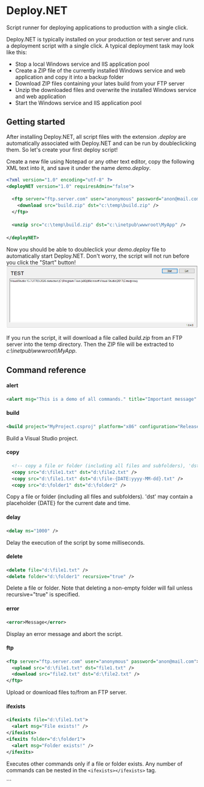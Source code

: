 # Deploy.NET
Script runner for deploying applications to production with a single click.

Deploy.NET is typically installed on your production or test server and runs a deployment script with a single click. A typical deployment task may look like this:


- Stop a local Windows service and IIS application pool
- Create a ZIP file of the currently installed Windows service and web application and copy it into a backup folder
- Download ZIP files containing your lates build from your FTP server
- Unzip the downloaded files and overwrite the installed Windows service and web application
- Start the Windows service and IIS application pool

## Getting started

After installing Deploy.NET, all script files with the extension *.deploy* are automatically associated with Deploy.NET and can be run by doubleclicking them. So let's create your first deploy script!

Create a new file using Notepad or any other text editor, copy the following XML text into it, and save it under the name *demo.deploy*.

```xml
<?xml version="1.0" encoding="utf-8" ?>
<deployNET version="1.0" requiresAdmin="false">

  <ftp server="ftp.server.com" user="anonymous" password="anon@mail.com">
    <download src="build.zip" dst="c:\temp\build.zip" />
  </ftp>
  
  <unzip src="c:\temp\build.zip" dst="c:\inetpub\wwwroot\MyApp" />
  
</deployNET>
```

Now you should be able to doubleclick your *demo.deploy* file to automatically start Deploy.NET. Don't worry, the script will not run before you click the "Start" button!
![Deploy.NET UI](/deploynet1.png)

If you run the script, it will download a file called *build.zip* from an FTP server into the temp directory. Then the ZIP file will be extracted to *c:\inetpub\wwwroot\MyApp*.

## Command reference

#### alert
```xml
<alert msg="This is a demo of all commands." title="Important message" />
```

#### build
```xml
<build project="MyProject.csproj" platform="x86" configuration="Release" output="d:\temp\build_output" target="" />
```
Build a Visual Studio project.

#### copy
```xml
  <!-- copy a file or folder (including all files and subfolders), 'dst' may include placeholders -->
  <copy src="d:\file1.txt" dst="d:\file2.txt" />
  <copy src="d:\file1.txt" dst="d:\file-{DATE:yyyy-MM-dd}.txt" />
  <copy src="d:\folder1" dst="d:\folder2" />
```
Copy a file or folder (including all files and subfolders). 'dst' may contain a placeholder {DATE} for the current date and time.

#### delay
```xml
<delay ms="1000" />
```
Delay the execution of the script by some milliseconds.

#### delete
```xml
<delete file="d:\file1.txt" />
<delete folder="d:\folder1" recursive="true" />
```
Delete a file or folder. Note that deleting a non-empty folder will fail unless recursive="true" is specified.

#### error
```xml
<error>Message</error>
```
Display an error message and abort the script.

#### ftp
```xml
<ftp server="ftp.server.com" user="anonymous" password="anon@mail.com">
  <upload src="d:\file1.txt" dst="file1.txt" />
  <download src="file2.txt" dst="d:\file2.txt" />
</ftp>
```
Upload or download files to/from an FTP server.

#### ifexists
```xml
<ifexists file="d:\file1.txt">
  <alert msg="File exists!" />
</ifexists>
<ifexits folder="d:\folder1">
  <alert msg="Folder exists!" />
</ifexits>
```
Executes other commands only if a file or folder exists. Any number of commands can be nested in the ```<ifexists></ifexists>``` tag.

  <!-- executes other commands only if a file or folder NOT exists -->
  <ifnotexists file="d:\file2.txt"></ifnotexists>
  <ifnotexists folder="d:\folder2"></ifnotexists>

  <!-- stop an restart an IIS application pool -->
  <iisapppool name="Test" action="stop"/>
  <iisapppool name="Test" action="start"/>
  
  <!-- move a file or folder, 'dst' may include placeholders -->
  <move src="d:\file1.txt" dst="d:\folder2\subfolder\file1.txt" />
  <move src="d:\folder1" dst="d:\folder2\subfolder\folder1" />

  <!-- does nothing -->
  <nop />

  <!-- rename a file or folder, 'dst' may include placeholders -->
  <rename src="d:\file1.txt" dst="file3.txt" />
  <rename src="d:\folder1" dst="folder3" />

  <!-- replace text within a file, 'dst' may include placeholders -->
  <replacetext src="string BuildDate = &quot;.*&quot;" dst="BuildDate: {DATE}" file="d:\version.cs" />

  <!-- run an external program -->
  <run file="notepad.exe" arguments="license.txt" />

  <!-- start or stop a Windows servoce -->
  <service name="MyServiceName" action="start" />
  <service name="MyServiceName" action="stop" />

  <!-- unzip a file, if the extension is 7z, 7zip will be used -->
  <unzip src="d:\MyApp.zip" dst="d:\MyApp" />

  <!-- zip files in a directory, 'dst' may include placeholders, if the extension is 7z, 7zip will be used -->
  <zip src="d:\temp\build_output" dst="d:\MyApp.zip" fileMask="-.pdb" recursive="true" />    
```
